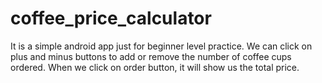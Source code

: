 # coffee_price_calculator
It is a simple android app just for beginner level practice.
We can click on plus and minus buttons to add or remove the number of coffee cups ordered.
When we click on order button, it will show us the total price.
